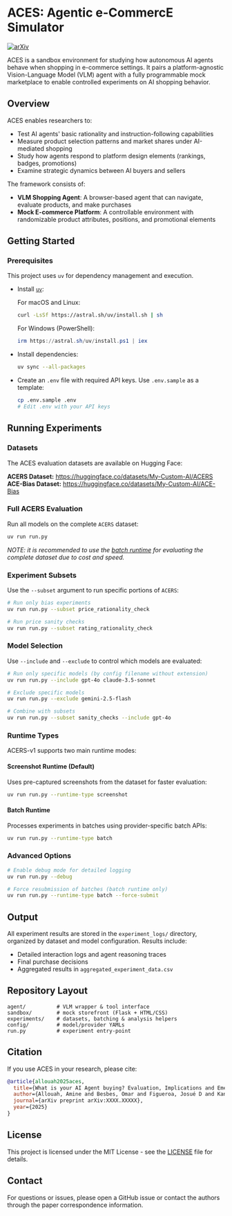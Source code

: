 # ACES: Agentic e-CommercE Simulator

[![arXiv](https://img.shields.io/badge/arXiv-2508.02630-b31b1b.svg)](https://arxiv.org/abs/2508.02630)

ACES is a sandbox environment for studying how autonomous AI agents behave when shopping in e-commerce settings. It pairs a platform-agnostic Vision-Language Model (VLM) agent with a fully programmable mock marketplace to enable controlled experiments on AI shopping behavior.

## Overview

ACES enables researchers to:
- Test AI agents' basic rationality and instruction-following capabilities
- Measure product selection patterns and market shares under AI-mediated shopping
- Study how agents respond to platform design elements (rankings, badges, promotions)
- Examine strategic dynamics between AI buyers and sellers

The framework consists of:
- **VLM Shopping Agent**: A browser-based agent that can navigate, evaluate products, and make purchases
- **Mock E-commerce Platform**: A controllable environment with randomizable product attributes, positions, and promotional elements

## Getting Started

### Prerequisites

This project uses `uv` for dependency management and execution.

- Install [`uv`](https://docs.astral.sh/uv/getting-started/installation/):
  
  For macOS and Linux:
  ```bash
  curl -LsSf https://astral.sh/uv/install.sh | sh
  ```
  
  For Windows (PowerShell):
  ```powershell
  irm https://astral.sh/uv/install.ps1 | iex
  ```
  
- Install dependencies:
  ```bash
  uv sync --all-packages
  ```

- Create an `.env` file with required API keys. Use `.env.sample` as a template:
  ```bash
  cp .env.sample .env
  # Edit .env with your API keys
  ```

## Running Experiments

### Datasets

The ACES evaluation datasets are available on Hugging Face:

**ACERS Dataset:** https://huggingface.co/datasets/My-Custom-AI/ACERS
**ACE-Bias Dataset:** https://huggingface.co/datasets/My-Custom-AI/ACE-Bias

### Full ACERS Evaluation

Run all models on the complete `ACERS` dataset:
```bash
uv run run.py
```

_NOTE: it is recommended to use the [batch runtime](#batch-runtime) for evaluating the complete dataset due to cost and speed._

### Experiment Subsets

Use the `--subset` argument to run specific portions of `ACERS`:

```bash
# Run only bias experiments  
uv run run.py --subset price_rationality_check

# Run price sanity checks
uv run run.py --subset rating_rationality_check
```

### Model Selection

Use `--include` and `--exclude` to control which models are evaluated:

```bash
# Run only specific models (by config filename without extension)
uv run run.py --include gpt-4o claude-3.5-sonnet

# Exclude specific models
uv run run.py --exclude gemini-2.5-flash

# Combine with subsets
uv run run.py --subset sanity_checks --include gpt-4o
```

### Runtime Types

ACERS-v1 supports two main runtime modes:

#### Screenshot Runtime (Default)
Uses pre-captured screenshots from the dataset for faster evaluation:
```bash
uv run run.py --runtime-type screenshot
```

#### Batch Runtime
Processes experiments in batches using provider-specific batch APIs:
```bash
uv run run.py --runtime-type batch
```

### Advanced Options

```bash
# Enable debug mode for detailed logging
uv run run.py --debug

# Force resubmission of batches (batch runtime only)
uv run run.py --runtime-type batch --force-submit
```

## Output

All experiment results are stored in the `experiment_logs/` directory, organized by dataset and model configuration. Results include:
- Detailed interaction logs and agent reasoning traces  
- Final purchase decisions
- Aggregated results in `aggregated_experiment_data.csv`

## Repository Layout

```
agent/          # VLM wrapper & tool interface
sandbox/        # mock storefront (Flask + HTML/CSS)
experiments/    # datasets, batching & analysis helpers
config/         # model/provider YAMLs
run.py          # experiment entry‑point
```

## Citation

If you use ACES in your research, please cite:

```bibtex
@article{allouah2025aces,
  title={What is your AI Agent buying? Evaluation, Implications and Emerging Questions for Agentic e-Commerce},
  author={Allouah, Amine and Besbes, Omar and Figueroa, Josué D and Kanoria, Yash and Kumar, Akshit},
  journal={arXiv preprint arXiv:XXXX.XXXXX},
  year={2025}
}
```

## License

This project is licensed under the MIT License - see the [LICENSE](LICENSE) file for details.

## Contact

For questions or issues, please open a GitHub issue or contact the authors through the paper correspondence information.
